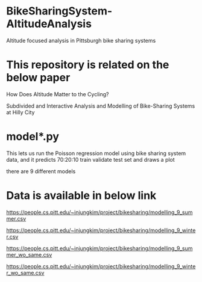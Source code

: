 # BikeSharingSystem-AltitudeAnalysis
Altitude focused analysis in Pittsburgh bike sharing systems

# This repository is related on the below paper
How Does Altitude Matter to the Cycling? 

Subdivided and Interactive Analysis and Modelling of Bike-Sharing Systems at Hilly City

# model*.py
This lets us run the Poisson regression model using bike sharing system data, and it predicts 70:20:10 train validate test set and draws a plot

there are 9 different models

# Data is available in below link
https://people.cs.pitt.edu/~injungkim/project/bikesharing/modelling_9_summer.csv

https://people.cs.pitt.edu/~injungkim/project/bikesharing/modelling_9_winter.csv

https://people.cs.pitt.edu/~injungkim/project/bikesharing/modelling_9_summer_wo_same.csv

https://people.cs.pitt.edu/~injungkim/project/bikesharing/modelling_9_winter_wo_same.csv

